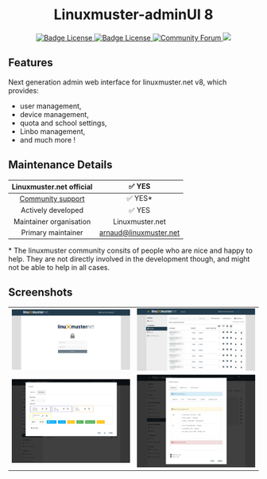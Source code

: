 <h1 align="center">
    Linuxmuster-adminUI 8
</h1>

<p align="center">
    <a href="https://raw.githubusercontent.com/ajenti/ajenti/master/LICENSE">
        <img src="https://img.shields.io/badge/Python-v3-green" alt="Badge License" />
    </a>
    <a href="https://raw.githubusercontent.com/ajenti/ajenti/master/LICENSE"> 
        <img src="https://img.shields.io/github/license/linuxmuster/linuxmuster-webui7?label=License" alt="Badge License" />
    </a>
    <a href="https://ask.linuxmuster.net">
        <img src="https://img.shields.io/discourse/users?logo=discourse&logoColor=white&server=https%3A%2F%2Fask.linuxmuster.net" alt="Community Forum"/>
    </a>
    <a href="https://crowdin.com/project/linuxmusternet">
        <img src="https://badges.crowdin.net/linuxmusternet/localized.svg" />
    </a>
</p>

## Features

Next generation admin web interface for linuxmuster.net v8, which provides:

 * user management,
 * device management,
 * quota and school settings,
 * Linbo management,
 * and much more !

## Maintenance Details

Linuxmuster.net official | ✅  YES
:---: | :---: 
[Community support](https://ask.linuxmuster.net) | ✅  YES*
Actively developed | ✅  YES
Maintainer organisation |  Linuxmuster.net
Primary maintainer | arnaud@linuxmuster.net 
    
\* The linuxmuster community consits of people who are nice and happy to help. They are not directly involved in the development though, and might not be able to help in all cases.

## Screenshots

<table align="center">
    <tr>
        <td align="center">
            <a href="https://raw.githubusercontent.com/linuxmuster/linuxmuster-webui7/release/docs_src/_static/webui-login.png">
                <img src="https://raw.githubusercontent.com/linuxmuster/linuxmuster-webui7/release/docs_src/_static/webui-login.png" alt="Screenshot Webui Login" width="500px" />
            </a>
        </td>
        <td align="center">
            <a href="https://raw.githubusercontent.com/linuxmuster/linuxmuster-webui7/release/docs_src/_static/webui-class.png">
                <img src="https://raw.githubusercontent.com/linuxmuster/linuxmuster-webui7/release/docs_src/_static/webui-class.png" alt="Screenshot Webui Session" width="500px" />
            </a>
        </td>
    </tr>
    <tr>
        <td align="center">
            <a href="https://raw.githubusercontent.com/linuxmuster/linuxmuster-webui7/release/docs_src/_static/webui-linbo.png">
                <img src="https://raw.githubusercontent.com/linuxmuster/linuxmuster-webui7/release/docs_src/_static/webui-linbo.png" alt="Screenshot Webui Linbo" width="500px" />
            </a>
        </td>
        <td align="center">
            <a href="https://raw.githubusercontent.com/linuxmuster/linuxmuster-webui7/release/docs_src/_static/webui-user.png">
                <img src="https://raw.githubusercontent.com/linuxmuster/linuxmuster-webui7/release/docs_src/_static/webui-user.png" alt="Screenshot Webui User" width="500px" />
            </a>
        </td>
    </tr>
</table>
